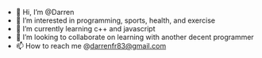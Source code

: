 - 👋 Hi, I’m @Darren
- 👀 I’m interested in programming, sports, health, and exercise
- 🌱 I’m currently learning c++ and javascript
- 💞️ I’m looking to collaborate on learning with another decent programmer
- 📫 How to reach me @darrenfr83@gmail.com

<!---
Darrenf040/Darrenf040 is a ✨ special ✨ repository because its `README.md` (this file) appears on your GitHub profile.
You can click the Preview link to take a look at your changes.
--->
